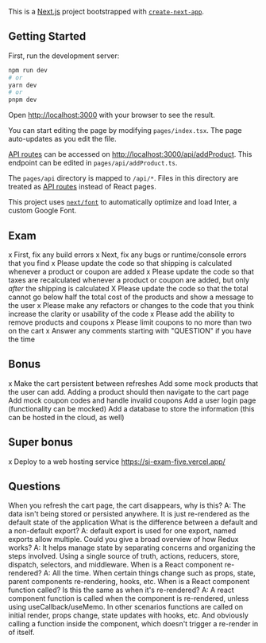 This is a [Next.js](https://nextjs.org/) project bootstrapped with [`create-next-app`](https://github.com/vercel/next.js/tree/canary/packages/create-next-app).

## Getting Started

First, run the development server:

```bash
npm run dev
# or
yarn dev
# or
pnpm dev
```

Open [http://localhost:3000](http://localhost:3000) with your browser to see the result.

You can start editing the page by modifying `pages/index.tsx`. The page auto-updates as you edit the file.

[API routes](https://nextjs.org/docs/api-routes/introduction) can be accessed on [http://localhost:3000/api/addProduct](http://localhost:3000/api/addProduct). This endpoint can be edited in `pages/api/addProduct.ts`.

The `pages/api` directory is mapped to `/api/*`. Files in this directory are treated as [API routes](https://nextjs.org/docs/api-routes/introduction) instead of React pages.

This project uses [`next/font`](https://nextjs.org/docs/basic-features/font-optimization) to automatically optimize and load Inter, a custom Google Font.

## Exam

x First, fix any build errors
x Next, fix any bugs or runtime/console errors that you find
x Please update the code so that shipping is calculated whenever a product or coupon are added
x Please update the code so that taxes are recalculated whenever a product or coupon are added, but only _after_ the shipping is calculated
X Please update the code so that the total cannot go below half the total cost of the products and show a message to the user
x Please make any refactors or changes to the code that you think increase the clarity or usability of the code
x Please add the ability to remove products and coupons
x Please limit coupons to no more than two on the cart
x Answer any comments starting with "QUESTION" if you have the time

## Bonus

x Make the cart persistent between refreshes
Add some mock products that the user can add. Adding a product should then navigate to the cart page
Add mock coupon codes and handle invalid coupons
Add a user login page (functionality can be mocked)
Add a database to store the information (this can be hosted in the cloud, as well)

## Super bonus

x Deploy to a web hosting service
https://si-exam-five.vercel.app/

## Questions

When you refresh the cart page, the cart disappears, why is this?
A: The data isn't being stored or persisted anywhere. It is just re-rendered as the default state of the application
What is the difference between a default and a non-default export?
A: default export is used for one export, named exports allow multiple.
Could you give a broad overview of how Redux works?
A: It helps manage state by separating concerns and organizing the steps involved. Using a single source of truth, actions, reducers, store, dispatch, selectors, and middleware.
When is a React component re-rendered?
A: All the time. When certain things change such as props, state, parent components re-rendering, hooks, etc.
When is a React component function called? Is this the same as when it's re-rendered?
A: A react component function is called when the component is re-rendered, unless using useCallback/useMemo. In other scenarios functions are called on initial render, props change, state updates with hooks, etc. And obviously calling a function inside the component, which doesn't trigger a re-render in of itself.
